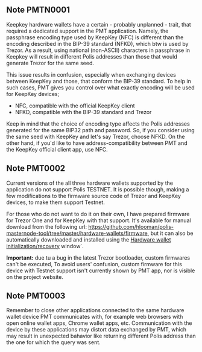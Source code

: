## Note PMTN0001
Keepkey hardware wallets have a certain - probably unplanned - trait, that required a 
dedicated support in the PMT application. Namely, the passphrase encoding type 
used by KeepKey (NFC) is different than the encoding described in the BIP-39 standard (NFKD), 
which btw is used by Trezor. As a result, using national (non-ASCII) characters 
in passphrase in Keepkey will result in different Polis addresses than those that would 
generate Trezor for the same seed.

This issue results in confusion, especially when exchanging devices between KeepKey and 
those, that conform the BIP-39 standard. To help in such cases, PMT gives you control over 
what exactly encoding will be used for KeepKey devices;
 * NFC, compatible with the official KeepKey client
 * NFKD, compatible with the BIP-39 standard and Trezor

Keep in mind that the choice of encoding type affects the Polis addresses generated for the 
same BIP32 path and password. So, if you consider using the same seed with KeepKey and 
let's say Trezor, choose NFKD. On the other hand, if you'd like to have address-compatibility 
between PMT and the KeepKey official client app, use NFC. 

## Note PMT0002
Current versions of the all three hardware wallets supported by the application do not support Polis TESTNET. It is possible though, making a few modifications to the firmware source code of Trezor and KeepKey devices, to make them support Testnet. 

For those who do not want to do it on their own, I have prepared firmware for Trezor One and for KeepKey with that support. It's available for manual download from the following url: https://github.com/hlooman/polis-masternode-tool/tree/master/hardware-wallets/firmware, but it can also be automatically downloaded and installed using the [Hardware wallet initialization/recovery](hw-initialization-recovery.md) window`.  

**Important:** due tu a bug in the latest Trezor bootloader, custom firmwares can't be executed, To avoid users' confusion, custom firmware for this device with Testnet support isn't currently shown by PMT app, nor is visible on the project website.

## Note PMT0003
Remember to close other applications connected to the same hardware wallet device PMT 
communicates with, for example web browsers with open online wallet apps, Chrome wallet apps, etc. 
Communication with the device by these applications may distort data exchanged by PMT, which 
may result in unexpected bahavior like returning different Polis address than the one for which 
the query was sent.